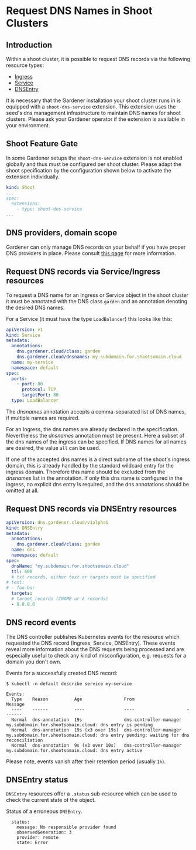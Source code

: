 # Request DNS Names in Shoot Clusters

## Introduction
Within a shoot cluster, it is possible to request DNS records via the following resource types:
- [Ingress](https://kubernetes.io/docs/concepts/services-networking/ingress/)
- [Service](https://kubernetes.io/docs/concepts/services-networking/service/)
- [DNSEntry](https://github.com/gardener/external-dns-management/blob/master/examples/40-entry-dns.yaml)

It is necessary that the Gardener installation your shoot cluster runs in is equipped with a `shoot-dns-service` extension. This extension uses the seed's dns management infrastructure to maintain DNS names for shoot clusters. Please ask your Gardener operator if the extension is available in your environment.

## Shoot Feature Gate

In some Gardener setups the `shoot-dns-service` extension is not enabled globally and thus must be configured per shoot cluster. Please adapt the shoot specification by the configuration shown below to activate the extension individually.

```yaml
kind: Shoot
...
spec:
  extensions:
    - type: shoot-dns-service
...
```

## DNS providers, domain scope

Gardener can only manage DNS records on your behalf if you have proper DNS providers in place. Please consult [this page](../dns_providers) for more information.

## Request DNS records via Service/Ingress resources

To request a DNS name for an Ingress or Service object in the shoot cluster
it must be annotated with the DNS class `garden` and an annotation denoting
the desired DNS names.

For a Service (it must have the type `LoadBalancer`) this looks like this:

```yaml
apiVersion: v1
kind: Service
metadata:
  annotations:
    dns.gardener.cloud/class: garden
    dns.gardener.cloud/dnsnames: my.subdomain.for.shootsomain.cloud
  name: my-service
  namespace: default
spec:
  ports:
    - port: 80
      protocol: TCP
      targetPort: 80
  type: LoadBalancer
```

The *dnsnames* annotation accepts a comma-separated list of DNS names, if
multiple names are required.

For an Ingress, the dns names are already declared in the specification.
Nevertheless the *dnsnames* annotation must be present. Here a subset of the 
dns names of the ingress can be specified. If DNS names for all names are
desired, the value `all` can be used.

If one of the accepted dns names is a direct subname of the shoot's ingress
domain, this is already handled by the standard wildcard entry for the ingress
domain. Therefore this name should be excluded from the *dnsnames* list in the
annotation. If only this dns name is configured in the ingress, no explicit 
dns entry is required, and the dns annotations should be omitted at all.

## Request DNS records via DNSEntry resources

```yaml
apiVersion: dns.gardener.cloud/v1alpha1
kind: DNSEntry
metadata:
  annotations:
    dns.gardener.cloud/class: garden
  name: dns
  namespace: default
spec:
  dnsName: "my.subdomain.for.shootsomain.cloud"
  ttl: 600
  # txt records, either text or targets must be specified
# text:
# - foo-bar
  targets:
  # target records (CNAME or A records)
  - 8.8.8.8
```

## DNS record events

The DNS controller publishes Kubernetes events for the resource which requested the DNS record (Ingress, Service, DNSEntry). These events reveal more information about the DNS requests being processed and are especially useful to check any kind of misconfiguration, e.g. requests for a domain you don't own.

Events for a successfully created DNS record:
```
$ kubectl -n default describe service my-service

Events:
  Type    Reason          Age                From                    Message
  ----    ------          ----               ----                    -------
  Normal  dns-annotation  19s                dns-controller-manager  my.subdomain.for.shootsomain.cloud: dns entry is pending
  Normal  dns-annotation  19s (x3 over 19s)  dns-controller-manager  my.subdomain.for.shootsomain.cloud: dns entry pending: waiting for dns reconciliation
  Normal  dns-annotation  9s (x3 over 10s)   dns-controller-manager  my.subdomain.for.shootsomain.cloud: dns entry active
```

Please note, events vanish after their retention period (usually `1h`).

## DNSEntry status

`DNSEntry` resources offer a `.status` sub-resource which can be used to check the current state of the object.

Status of a erroneous `DNSEntry`.
```
  status:
    message: No responsible provider found
    observedGeneration: 3
    provider: remote
    state: Error
```
